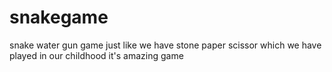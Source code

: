 # snakegame
snake water gun game just like we have stone paper scissor which we have played in our childhood it's amazing game
